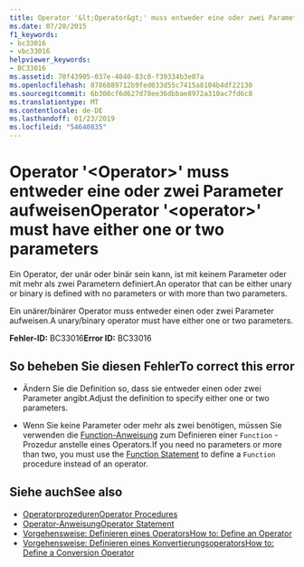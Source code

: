 ```yaml
---
title: Operator '&lt;Operator&gt;' muss entweder eine oder zwei Parameter aufweisen
ms.date: 07/20/2015
f1_keywords:
- bc33016
- vbc33016
helpviewer_keywords:
- BC33016
ms.assetid: 70f43905-037e-4040-83c0-f39334b3e07a
ms.openlocfilehash: 8786889712b9fed033d55c7415a8104b4df22130
ms.sourcegitcommit: 6b308cf6d627d78ee36dbbae8972a310ac7fd6c8
ms.translationtype: MT
ms.contentlocale: de-DE
ms.lasthandoff: 01/23/2019
ms.locfileid: "54640835"
---
```

# <a name="operator-ltoperatorgt-must-have-either-one-or-two-parameters"></a><span data-ttu-id="e31cf-102">Operator '&lt;Operator&gt;' muss entweder eine oder zwei Parameter aufweisen</span><span class="sxs-lookup"><span data-stu-id="e31cf-102">Operator '&lt;operator&gt;' must have either one or two parameters</span></span>
<span data-ttu-id="e31cf-103">Ein Operator, der unär oder binär sein kann, ist mit keinem Parameter oder mit mehr als zwei Parametern definiert.</span><span class="sxs-lookup"><span data-stu-id="e31cf-103">An operator that can be either unary or binary is defined with no parameters or with more than two parameters.</span></span>  
  
 <span data-ttu-id="e31cf-104">Ein unärer/binärer Operator muss entweder einen oder zwei Parameter aufweisen.</span><span class="sxs-lookup"><span data-stu-id="e31cf-104">A unary/binary operator must have either one or two parameters.</span></span>  
  
 <span data-ttu-id="e31cf-105">**Fehler-ID:** BC33016</span><span class="sxs-lookup"><span data-stu-id="e31cf-105">**Error ID:** BC33016</span></span>  
  
## <a name="to-correct-this-error"></a><span data-ttu-id="e31cf-106">So beheben Sie diesen Fehler</span><span class="sxs-lookup"><span data-stu-id="e31cf-106">To correct this error</span></span>  
  
-   <span data-ttu-id="e31cf-107">Ändern Sie die Definition so, dass sie entweder einen oder zwei Parameter angibt.</span><span class="sxs-lookup"><span data-stu-id="e31cf-107">Adjust the definition to specify either one or two parameters.</span></span>  
  
-   <span data-ttu-id="e31cf-108">Wenn Sie keine Parameter oder mehr als zwei benötigen, müssen Sie verwenden die [Function-Anweisung](../../visual-basic/language-reference/statements/function-statement.md) zum Definieren einer `Function` -Prozedur anstelle eines Operators.</span><span class="sxs-lookup"><span data-stu-id="e31cf-108">If you need no parameters or more than two, you must use the [Function Statement](../../visual-basic/language-reference/statements/function-statement.md) to define a `Function` procedure instead of an operator.</span></span>  
  
## <a name="see-also"></a><span data-ttu-id="e31cf-109">Siehe auch</span><span class="sxs-lookup"><span data-stu-id="e31cf-109">See also</span></span>
- [<span data-ttu-id="e31cf-110">Operatorprozeduren</span><span class="sxs-lookup"><span data-stu-id="e31cf-110">Operator Procedures</span></span>](../../visual-basic/programming-guide/language-features/procedures/operator-procedures.md)
- [<span data-ttu-id="e31cf-111">Operator-Anweisung</span><span class="sxs-lookup"><span data-stu-id="e31cf-111">Operator Statement</span></span>](../../visual-basic/language-reference/statements/operator-statement.md)
- [<span data-ttu-id="e31cf-112">Vorgehensweise: Definieren eines Operators</span><span class="sxs-lookup"><span data-stu-id="e31cf-112">How to: Define an Operator</span></span>](../../visual-basic/programming-guide/language-features/procedures/how-to-define-an-operator.md)
- [<span data-ttu-id="e31cf-113">Vorgehensweise: Definieren eines Konvertierungsoperators</span><span class="sxs-lookup"><span data-stu-id="e31cf-113">How to: Define a Conversion Operator</span></span>](../../visual-basic/programming-guide/language-features/procedures/how-to-define-a-conversion-operator.md)
